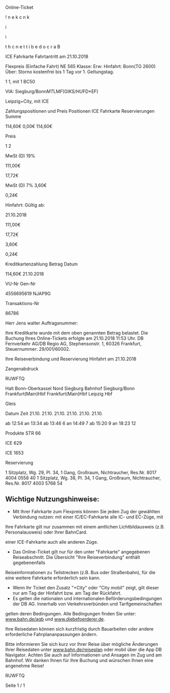 Online-Ticket

!
n
e
k
c
n
k

i

i

t
h
c
n
e
t
t
i
b
e
d
o
c
r
a
B

ICE Fahrkarte
Fahrtantritt am 21.10.2018

Flexpreis (Einfache Fahrt)
NE 565
Klasse:
Erw:
Hinfahrt: Bonn(TG 2600)
Über:
Storno kostenfrei bis 1 Tag vor 1. Geltungstag.

1
1, mit 1 BC50

VIA: Siegburg/Bonn*MT*LM*F*(GI*KS/HU*FD*EF)

 Leipzig+City, mit ICE

Zahlungspositionen und Preis
Positionen
ICE Fahrkarte
Reservierungen
Summe

114,60€
0,00€
114,60€

Preis

1
2

MwSt (D) 19%

111,00€

17,72€

MwSt (D) 7%
3,60€

0,24€

Hinfahrt:
Gültig ab:

21.10.2018

111,00€

17,72€

3,60€

0,24€

Kreditkartenzahlung
Betrag
Datum

114,60€
21.10.2018

VU-Nr
Gen-Nr

4556695619
NJAP9G

Transaktions-Nr

86786

Herr  Jens walter
Auftragsnummer:

Ihre Kreditkarte wurde mit dem oben genannten Betrag belastet. Die Buchung Ihres
Online-Tickets erfolgte am 21.10.2018 11:53 Uhr. DB Fernverkehr AG/DB Regio AG,
Stephensonstr. 1, 60326 Frankfurt, Steuernummer: 29/001/60002.

Ihre Reiseverbindung und Reservierung Hinfahrt am 21.10.2018

Zangenabdruck

RUWFTQ

Halt
Bonn-Oberkassel Nord
Siegburg Bahnhof
Siegburg/Bonn
Frankfurt(Main)Hbf
Frankfurt(Main)Hbf
Leipzig Hbf

Gleis

Datum Zeit
21.10.
21.10.
21.10.
21.10.
21.10.
21.10.

ab 12:54
an 13:34
ab 13:46 6
an 14:49 7
ab 15:20 9
an 18:23 12

Produkte
STR 66

ICE 629

ICE 1653

Reservierung

1 Sitzplatz, Wg. 29, Pl. 34, 1 Gang, Großraum,
Nichtraucher, Res.Nr. 8017 4004 0558 40
1 Sitzplatz, Wg. 38, Pl. 34, 1 Gang, Großraum,
Nichtraucher, Res.Nr. 8017 4003 5768 54

Wichtige Nutzungshinweise:
-
- Mit Ihrer Fahrkarte zum Flexpreis können Sie jeden Zug der gewählten Verbindung nutzen: mit einer IC/EC-Fahrkarte alle IC- und EC-Züge, mit

Ihre Fahrkarte gilt nur zusammen mit einem amtlichen Lichtbildausweis (z.B. Personalausweis) oder Ihrer BahnCard.

einer ICE-Fahrkarte auch alle anderen Züge.

- Das Online-Ticket gilt nur für den unter "Fahrkarte" angegebenen Reiseabschnitt. Die Übersicht "Ihre Reiseverbindung" enthält gegebenenfalls

Reiseinformationen zu Teilstrecken (z.B. Bus oder Straßenbahn), für die eine weitere Fahrkarte erforderlich sein kann.
- Wenn Ihr Ticket den Zusatz "+City" oder "City mobil" zeigt, gilt dieser nur am Tag der Hinfahrt bzw. am Tag der Rückfahrt.
- Es gelten die nationalen und internationalen Beförderungsbedingungen der DB AG. Innerhalb von Verkehrsverbünden und Tarifgemeinschaften

gelten deren Bedingungen. Alle Bedingungen finden Sie unter: www.bahn.de/agb und www.diebefoerderer.de.

Ihre Reisedaten können sich kurzfristig durch Bauarbeiten oder andere erforderliche Fahrplananpassungen ändern.

Bitte informieren Sie sich kurz vor Ihrer Reise über mögliche Änderungen Ihrer Reisedaten unter www.bahn.de/reiseplan oder mobil über die
App DB Navigator. Achten Sie auch auf Informationen und Ansagen im Zug und am Bahnhof. Wir danken Ihnen für Ihre Buchung und wünschen
Ihnen eine angenehme Reise!

RUWFTQ

Seite 1 / 1

